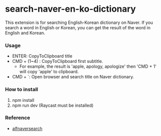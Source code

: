 # search-naver-en-ko-dictionary

This extension is for searching English-Korean dictionary on Naver. If you search a word in English or Korean, you can get the result of the word in English and Korean.

### Usage
- ENTER: CopyToClipboard title
- CMD + (1~4) : CopyToClipboard first subtitle.
  - For example, the result is 'apple, apology, apologize' then 'CMD + 1' will copy 'apple' to clipboard.
- CMD + `: Open browser and search title on Naver dictionary.

### How to install
1. npm install
2. npm run dev (Raycast must be installed)

### Reference 
- [alfnaversearch](https://github.com/Kuniz/alfnaversearch)
